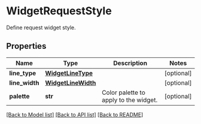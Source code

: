# WidgetRequestStyle

Define request widget style.
## Properties
Name | Type | Description | Notes
------------ | ------------- | ------------- | -------------
**line_type** | [**WidgetLineType**](WidgetLineType.md) |  | [optional] 
**line_width** | [**WidgetLineWidth**](WidgetLineWidth.md) |  | [optional] 
**palette** | **str** | Color palette to apply to the widget. | [optional] 

[[Back to Model list]](README.md#documentation-for-models) [[Back to API list]](README.md#documentation-for-api-endpoints) [[Back to README]](README.md)


